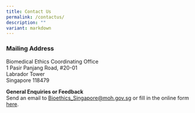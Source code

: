 ```yaml
---
title: Contact Us
permalink: /contactus/
description: ""
variant: markdown
---
```

### **Mailing Address**

Biomedical Ethics Coordinating Office<br>
1 Pasir Panjang Road, #20-01<br>
Labrador Tower<br>
Singapore 118479<br>

**General Enquiries or Feedback**<br>
Send an email to <a href="mailto:Bioethics_Singapore@moh.gov.sg">Bioethics_Singapore@moh.gov.sg</a> or fill in the online form [here](https://form.gov.sg/forms/moh/5c6276339d7a3e00178b58f8).